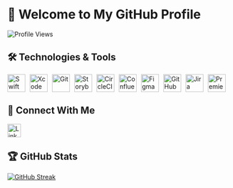 # 👋 Welcome to My GitHub Profile

![Profile Views](https://visitcount.itsvg.in/api?id=palade91&label=Profile%20Views&color=12&icon=5&pretty=true)

## 🛠️ Technologies & Tools

<div style="display: flex; flex-wrap: wrap; gap: 10px;">
  <img src="https://cdn.jsdelivr.net/gh/devicons/devicon@latest/icons/swift/swift-original.svg" alt="Swift" height="40" />
  <img src="https://cdn.jsdelivr.net/gh/devicons/devicon@latest/icons/xcode/xcode-original.svg" alt="Xcode" height="40" />
  <img src="https://cdn.jsdelivr.net/gh/devicons/devicon@latest/icons/git/git-original.svg" alt="Git" height="40" />
  <img src="https://cdn.jsdelivr.net/gh/devicons/devicon@latest/icons/storybook/storybook-original.svg" alt="Storybook" height="40" />
  <img src="https://cdn.jsdelivr.net/gh/devicons/devicon@latest/icons/circleci/circleci-plain.svg" alt="CircleCI" height="40" />
  <img src="https://cdn.jsdelivr.net/gh/devicons/devicon@latest/icons/confluence/confluence-original-wordmark.svg" alt="Confluence" height="40" />
  <img src="https://cdn.jsdelivr.net/gh/devicons/devicon@latest/icons/figma/figma-original.svg" alt="Figma" height="40" />
  <img src="https://cdn.jsdelivr.net/gh/devicons/devicon@latest/icons/github/github-original-wordmark.svg" alt="GitHub" height="40" />
  <img src="https://cdn.jsdelivr.net/gh/devicons/devicon@latest/icons/jira/jira-original-wordmark.svg" alt="Jira" height="40" />
  <img src="https://cdn.jsdelivr.net/gh/devicons/devicon@latest/icons/premierepro/premierepro-original.svg" alt="Premiere Pro" height="40" />
</div>

## 👥 Connect With Me

<div style="display: flex; gap: 10px;">
  <a href="https://www.linkedin.com/in/catalin-palade/" target="_blank">
    <img src="https://img.shields.io/badge/LinkedIn-0077B5?logo=linkedin&logoColor=white&style=for-the-badge" alt="LinkedIn" height="30" />
  </a>
</div>

## 🏆 GitHub Stats

[![GitHub Streak](https://github-readme-streak-stats.herokuapp.com?user=palade91&theme=tokyonight)](https://git.io/streak-stats)
